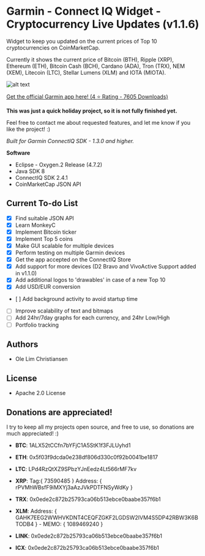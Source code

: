 # Garmin - Connect IQ Widget - Cryptocurrency Live Updates (v1.1.6)
Widget to keep you updated on the current prices of Top 10 cryptocurrencies on CoinMarketCap. 

Currently it shows the current price of Bitcoin (BTH), Ripple (XRP), Ethereum (ETH), Bitcoin Cash (BCH), Cardano (ADA), Tron (TRX), NEM (XEM), Litecoin (LTC), Stellar Lumens (XLM) and IOTA (MIOTA).

![alt text](https://github.com/YoungChulDK/GarminCryptoPrices/blob/master/Images/Page1USD.png?raw=true)

[Get the official Garmin app here! (4 :star: Rating - 7605 Downloads)](https://apps.garmin.com/da-DK/apps/eb6d1bc7-c9a3-4c17-9c33-41894f023064)

**This was just a quick holiday project, so it is not fully finished yet.** 

Feel free to contact me about requested features, and let me know if you like the project! :)

*Built for Garmin ConnectIQ SDK - 1.3.0 and higher.*

**Software**
- Eclipse - Oxygen.2 Release (4.7.2)
- Java SDK 8
- ConnectIQ SDK 2.4.1
- CoinMarketCap JSON API

## Current To-do List
- [X] Find suitable JSON API
- [X] Learn MonkeyC 
- [X] Implement Bitcoin ticker
- [X] Implement Top 5 coins
- [X] Make GUI scalable for multiple devices
- [X] Perform testing on multiple Garmin devices
- [X] Get the app accepted on the ConnectIQ Store
- [X] Add support for more devices (D2 Bravo and VivoActive Support added in v1.1.0)
- [X] Add additional logos to 'drawables' in case of a new Top 10
- [X] Add USD/EUR conversion
- [ ] Add background activity to avoid startup time
- [ ] Improve scalability of text and bitmaps
- [ ] Add 24hr/7day graphs for each currency, and 24hr Low/High
- [ ] Portfolio tracking

## Authors
* Ole Lim Christiansen

## License
* Apache 2.0 License

## Donations are appreciated!
I try to keep all my projects open source, and free to use, so donations are much appreciated! :)

- **BTC**: 1ALX52tCCfn7bYFjC1A5StK1f3FJLUyhd1

- **ETH**: 0x5f03f9dcda0e238df806d330c0f92b0041be1817

- **LTC**: LPd4RzQtXZ9SPbzYJnEedz4Lt566rMF7kv

- **XRP**: Tag:{ 73590485 } Address: { rPVMhWBsfF9iMXYj3aAzJVkPDTFNSyWdKy }

- **TRX**: 0x0ede2c872b25793ca06b513ebce0baabe357f6b1

- **XLM**: Address: { GAHK7EEG2WWHVKDNT4CEQFZGKF2LGDSW2IVM4S5DP42RBW3K6BTODB4 } 
          - MEMO: { 1089469240 }

- **LINK**: 0x0ede2c872b25793ca06b513ebce0baabe357f6b1

- **ICX**: 0x0ede2c872b25793ca06b513ebce0baabe357f6b1


